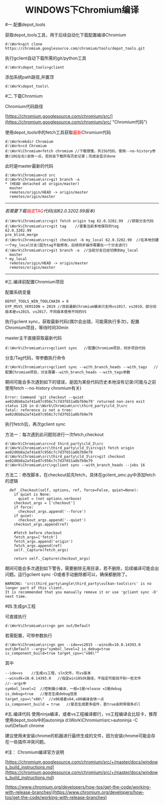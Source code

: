 # <center>WINDOWS下Chromium编译</center> #


#一.配置depot_tools

获取depot_tools工具，用于后续自动化下载配置编译Chromium

	d:\Work>git clone https://chromium.googlesource.com/chromium/tools/depot_tools.git

执行gclient自动下载所需的git/python工具

	d:\Work\depot_tools>gclient

添加系统path路径,并置顶

	d:\Work\depot_tools\


#二.下载Chromium

Chromium代码路径

[https://chromium.googlesource.com/chromium/src/](https://chromium.googlesource.com/chromium/src/ "Chromium代码")

使用depot_tools中的fetch工具获取<font color=red>最新</font>Chromium代码

	d:\Work>mkdir Chromium
	d:\Work>cd Chromium
	d:\Work\Chromium>fetch chromium	//下载很慢，共15G代码，使用--no-history参数(10G左右)会快一点，否则会下载所有历史记录；完成会显示done

此时是master最新的代码

	d:\Work\Chromium>cd src
	d:\Work\Chromium\src>git branch -a
	* (HEAD detached at origin/master)
	  master
	  remotes/origin/HEAD -> origin/master
	  remotes/origin/master

	
----------

*若需要下载<font color=red>指定TAG</font>代码(如62.0.3202.99版本)*

	d:\Work\Chromium\src>git fetch origin tag 62.0.3202.99	//获取分支代码
	d:\Work\Chromium\src>git tag	//查看当前本地保存的tag
	62.0.3202.99
	pre_blink_merge
	d:\Work\Chromium\src>git checkout -b my_local 62.0.3202.99	//在本地创建一个my_local分支(因为tag不能修改，后续同步操作需要在一个分支进行)
	d:\Work\Chromium\src>git branch -a	//当前分支已经切换到my_local
	  master
	* my_local
	  remotes/origin/HEAD -> origin/master
	  remotes/origin/master

----------

#三.编译前配置Chromium项目

配置系统变量

	DEPOT_TOOLS_WIN_TOOLCHAIN = 0
	GYP_MSVS_VERSION = 2019	//目前最新Chromium编译只支持vs2017、vs2019，部分旧版本是vs2015、vs2017，不同版本使用不同的VS

执行gclient sync，获取最新代码(偶尔会出错，可能需执行多次)，配置Chromium项目，等待时间30min

master主干直接获取最新代码

	d:\Work\Chromium\src>gclient sync	//配置Chromium项目，同步项目代码

分支/Tag代码，带参数执行命令

	d:\Work\Chromium\src>gclient sync --with_branch_heads --with_tags	//配置Chromium项目，分支需要--with_branch_heads --with_tags参数

期间可能会多次遇到如下的错误，是因为某些代码历史本地没有记录(可能与之前使用fetch --no-history chromium有关)

	Error: Command 'git checkout --quiet ae02d6b8a2af41e87c956c7c7d3f651a8b7b9e79' returned non-zero exit status 128 in d:\Work\Chromium\src\third_party\cld_3\src
	fatal: reference is not a tree: ae02d6b8a2af41e87c956c7c7d3f651a8b7b9e79

执行fetch后，再次gclient sync

方法一：每次遇到此问题则进行一次fetch,checkout

	d:\Work\Chromium\src>cd third_party\cld_3\src
	d:\Work\Chromium\src\third_party\cld_3\src>git fetch origin ae02d6b8a2af41e87c956c7c7d3f651a8b7b9e79
	d:\Work\Chromium\src\third_party\cld_3\src>git checkout ae02d6b8a2af41e87c956c7c7d3f651a8b7b9e79
	d:\Work\Chromium\src\>gclient sync --with_branch_heads --jobs 16

方法二：修改脚本，在checkout前先fetch，具体在gclient_smc.py中添加fetch的逻辑

	  def _Checkout(self, options, ref, force=False, quiet=None):
	    if quiet is None:
	      quiet = (not options.verbose)
	    checkout_args = ['checkout']
	    if force:
	      checkout_args.append('--force')
	    if quiet:
	      checkout_args.append('--quiet')
	    checkout_args.append(ref)

		#fetch before checkout
	    fetch_args=['fetch']
	    fetch_args.append('origin')
	    fetch_args.append(ref)
	    self._Capture(fetch_args)

	    return self._Capture(checkout_args)

期间可能会多次遇到如下警告，需要删除无用目录，若不删除，后续编译可能会出问题。运行gclient sync -D或者手动删除都可以，确保都删除了。

	WARNING: 'src\third_party\angle\third_party\vulkan-tools\src' is no longer part of this client.
	It is recommended that you manually remove it or use 'gclient sync -D' next time.


#四.生成gn工程

可直接执行

	d:\Work\Chromium\src>gn gen out/Default 

若需配置，可带参数执行
	
	d:\Work\Chromium\src>gn gen --ide=vs2015 --winsdk=10.0.14393.0 out\Default --args="symbol_level=2 is_debug=true is_component_build=true target_cpu=\"x86\""

其中

	--ide=vs	//生成vs工程，sln文件，可vs版本
	--winsdk=10.0.14393.0	//指定win10Sdk路径，不指定可能找不到一些文件
	//--args中
	symbol_level=2	//控制最小编译，一般=1是release =2是debug
	is_debug=true	//是否生成debug信息
	target_cpu=\"x86\"	//x86或者x64,x86编译会快一点
	is_component_build = true	//是否生成更多组件，若true会附带很多dll


#五.编译代码
	使用ninja编译，或者vs工程编译都行，vs工程编译会比较卡，推荐使用depot_tools中的autoninja
	d:\Work\Chromium\src>autoninja -C out\Default chrome

建议使用未安装chrome的机器进行最终生成的文件，因为安装chrome可能会存在一些插件冲突问题。


#注：
Chromium编译官方说明

[https://chromium.googlesource.com/chromium/src/+/master/docs/windows_build_instructions.md](https://chromium.googlesource.com/chromium/src/+/master/docs/windows_build_instructions.md)

[https://www.chromium.org/developers/how-tos/get-the-code/working-with-release-branches](https://www.chromium.org/developers/how-tos/get-the-code/working-with-release-branches)